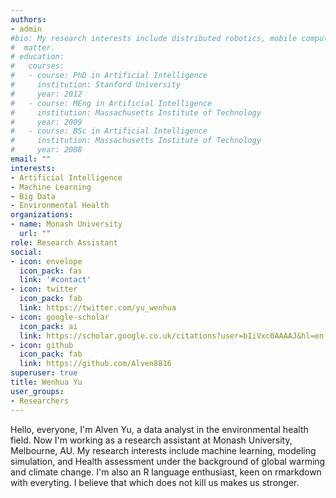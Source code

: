 ```yaml
---
authors:
- admin
#bio: My research interests include distributed robotics, mobile computing and programmable
#  matter.
# education:
#   courses:
#   - course: PhD in Artificial Intelligence
#     institution: Stanford University
#     year: 2012
#   - course: MEng in Artificial Intelligence
#     institution: Massachusetts Institute of Technology
#     year: 2009
#   - course: BSc in Artificial Intelligence
#     institution: Massachusetts Institute of Technology
#     year: 2008
email: ""
interests:
- Artificial Intelligence
- Machine Learning
- Big Data
- Environmental Health
organizations:
- name: Monash University
  url: ""
role: Research Assistant
social:
- icon: envelope
  icon_pack: fas
  link: '#contact'
- icon: twitter
  icon_pack: fab
  link: https://twitter.com/yu_wenhua
- icon: google-scholar
  icon_pack: ai
  link: https://scholar.google.co.uk/citations?user=bIiVxc0AAAAJ&hl=en
- icon: github
  icon_pack: fab
  link: https://github.com/Alven8816
superuser: true
title: Wenhua Yu
user_groups:
- Researchers
---
```


Hello, everyone, I'm Alven Yu, a data analyst in the environmental health field. Now I'm working as a research assistant at Monash University, Melbourne, AU. My research interests include machine learning, modeling simulation, and Health assessment under the background of global warming and climate change. I'm also an R language enthusiast, keen on rmarkdown with everyting. I believe that which does not kill us makes us stronger.
